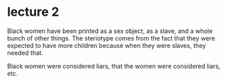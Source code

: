 # lecture 2

Black women have been printed as a sex object, as a slave, and a whole bunch of other things.
The steriotype comes from the fact that they were expected to have more children because when they were 
slaves, they needed that.

Black women were considered liars, that the women were considered liars, etc.
